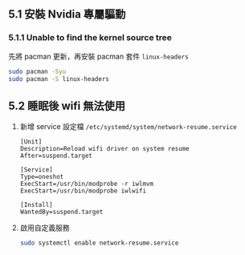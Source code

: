 ## 5.1 安裝 Nvidia 專屬驅動

### 5.1.1 Unable to find the kernel source tree

先將 pacman 更新，再安裝 pacman 套件 `linux-headers`

```bash
sudo pacman -Syu
sudo pacman -S linux-headers
```

## 5.2 睡眠後 wifi 無法使用

1. 新增 service 設定檔 `/etc/systemd/system/network-resume.service`
   
   ```systemd
   [Unit]
   Description=Reload wifi driver on system resume
   After=suspend.target
   
   [Service]
   Type=oneshot
   ExecStart=/usr/bin/modprobe -r iwlmvm
   ExecStart=/usr/bin/modprobe iwlwifi 
   
   [Install]
   WantedBy=suspend.target
   ```

2. 啟用自定義服務
   
   ```bash
   sudo systemctl enable network-resume.service
   ```


